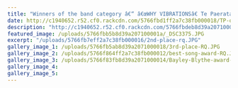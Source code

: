 ```yaml
---
title: "Winners of the band category â€“ â€œWHY VIBRATIONSâ€ Te Paerata Tichbon (guitar/vocalist)and Michael Petersen (drummer)\""
date: http://c1940652.r52.cf0.rackcdn.com/5766fbd1ff2a7c38fb000018/TP-on-guitar.jpg
description: "http://c1940652.r52.cf0.rackcdn.com/5766fbdeb8d39a207100001c/1st-place-RQ.jpg"
featured_image: /uploads/5766fbb5b8d39a207100001a/_DSC3375.JPG
excerpt: "/uploads/5766fb7eff2a7c38fb000016/2nd-place-rq.JPG"
gallery_image_1: /uploads/5766fb5ab8d39a2071000018/3rd-place-RQ.JPG
gallery_image_2: /uploads/5766f864ff2a7c38fb000012/best-song-award-RQ.JPG
gallery_image_3: /uploads/5766f83fb8d39a2071000014/Bayley-Blythe-award-RQ.JPG
gallery_image_4: 
gallery_image_5: 
---
```

